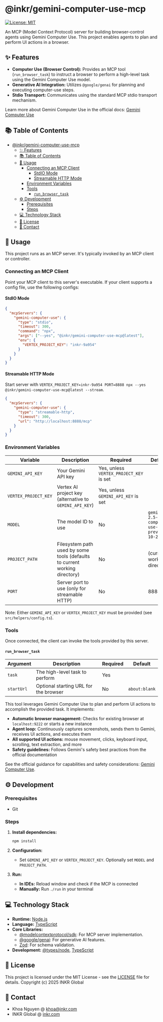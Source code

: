 # @inkr/gemini-computer-use-mcp

[![License: MIT](https://img.shields.io/badge/License-MIT-yellow.svg)](https://opensource.org/licenses/MIT)

An MCP (Model Context Protocol) server for building browser-control agents using Gemini Computer Use. This project enables agents to plan and perform UI actions in a browser.

## ✨ Features

- **Computer Use (Browser Control):** Provides an MCP tool (`run_browser_task`) to instruct a browser to perform a high-level task using the Gemini Computer Use model.
- **Generative AI Integration:** Utilizes `@google/genai` for planning and executing computer-use steps.
- **Stdio Transport:** Communicates using the standard MCP stdio transport mechanism.

Learn more about Gemini Computer Use in the official docs: [Gemini Computer Use](https://ai.google.dev/gemini-api/docs/computer-use)

## 📚 Table of Contents

- [@inkr/gemini-computer-use-mcp](#inkrgemini-computer-use-mcp)
  - [✨ Features](#-features)
  - [📚 Table of Contents](#-table-of-contents)
  - [🚀 Usage](#-usage)
    - [Connecting an MCP Client](#connecting-an-mcp-client)
      - [StdIO Mode](#stdio-mode)
      - [Streamable HTTP Mode](#streamable-http-mode)
    - [Environment Variables](#environment-variables)
    - [Tools](#tools)
      - [`run_browser_task`](#run_browser_task)
  - [⚙️ Development](#️-development)
    - [Prerequisites](#prerequisites)
    - [Steps](#steps)
  - [💻 Technology Stack](#-technology-stack)
  - [📜 License](#-license)
  - [📧 Contact](#-contact)

## 🚀 Usage

This project runs as an MCP server. It's typically invoked by an MCP client or controller.

### Connecting an MCP Client

Point your MCP client to this server's executable. If your client supports a config file, use the following configs:

#### StdIO Mode

```JSON
{
  "mcpServers": {
    "gemini-computer-use": {
      "type": "stdio",
      "timeout": 300,
      "command": "npx",
      "args": ["--yes", "@inkr/gemini-computer-use-mcp@latest"],
      "env": {
        "VERTEX_PROJECT_KEY": "inkr-9a954"
      }
    }
  }
}
```

#### Streamable HTTP Mode

Start server with `VERTEX_PROJECT_KEY=inkr-9a954 PORT=8888 npx --yes @inkr/gemini-computer-use-mcp@latest --stream`.

```JSON
{
  "mcpServers": {
    "gemini-computer-use": {
      "type": "streamable-http",
      "timeout": 300,
      "url": "http://localhost:8888/mcp"
    }
  }
}
```

### Environment Variables

| Variable              | Description                                                                | Required                                | Default                                  |
| --------------------- | -------------------------------------------------------------------------- | --------------------------------------- | ---------------------------------------- |
| `GEMINI_API_KEY`      | Your Gemini API key                                                        | Yes, unless `VERTEX_PROJECT_KEY` is set |                                          |
| `VERTEX_PROJECT_KEY`  | Vertex AI project key (alternative to `GEMINI_API_KEY`)                    | Yes, unless `GEMINI_API_KEY` is set     |                                          |
| `MODEL`               | The model ID to use                                                        | No                                      | `gemini-2.5-computer-use-preview-10-2025`|
| `PROJECT_PATH`        | Filesystem path used by some tools (defaults to current working directory) | No                                      | (current working directory)              |
| `PORT`                | Server port to use (only for streamable HTTP)                              | No                                      | 8888                                     |

Note: Either `GEMINI_API_KEY` or `VERTEX_PROJECT_KEY` must be provided (see `src/helpers/config.ts`).

### Tools

Once connected, the client can invoke the tools provided by this server.

#### `run_browser_task`

| Argument   | Description                                      | Required | Default        |
| ---------- | ------------------------------------------------ | -------- | -------------- |
| `task`     | The high-level task to perform                   | Yes      |                |
| `startUrl` | Optional starting URL for the browser            | No       | `about:blank`  |

This tool leverages Gemini Computer Use to plan and perform UI actions to accomplish the provided task. It implements:

- **Automatic browser management:** Checks for existing browser at `localhost:9222` or starts a new instance
- **Agent loop:** Continuously captures screenshots, sends them to Gemini, receives UI actions, and executes them
- **All supported UI actions:** mouse movement, clicks, keyboard input, scrolling, text extraction, and more
- **Safety guidelines:** Follows Gemini's safety best practices from the official documentation

See the official guidance for capabilities and safety considerations: [Gemini Computer Use](https://ai.google.dev/gemini-api/docs/computer-use).

## ⚙️ Development

### Prerequisites

- Git

### Steps

1. **Install dependencies:**

   ```bash
   npm install
   ```

2. **Configuration:**

   - Set `GEMINI_API_KEY` or `VERTEX_PROJECT_KEY`. Optionally set `MODEL` and `PROJECT_PATH`.

3. **Run:**
   - **In IDEs:** Reload window and check if the MCP is connected
   - **Manually:** Run `./run` in your terminal

## 💻 Technology Stack

- **Runtime:** [Node.js](https://nodejs.org/)
- **Language:** [TypeScript](https://www.typescriptlang.org/)
- **Core Libraries:**
  - [@modelcontextprotocol/sdk](https://www.npmjs.com/package/@modelcontextprotocol/sdk): For MCP server implementation.
  - [@google/genai](https://www.npmjs.com/package/@google/genai): For generative AI features.
  - [Zod](https://zod.dev/): For schema validation.
- **Development:** [@types/node](https://www.npmjs.com/package/@types/node), [TypeScript](https://www.npmjs.com/package/typescript)

## 📜 License

This project is licensed under the MIT License - see the [LICENSE](LICENSE) file for details.
Copyright (c) 2025 INKR Global

## 📧 Contact

- Khoa Nguyen @ [khoa@inkr.com](mailto:khoa@inkr.com)
- INKR Global @ [inkr.com](https://inkr.com)
